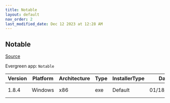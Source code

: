 ```yaml
---
title: Notable
layout: default
nav_order: 2
last_modified_date: Dec 12 2023 at 12:28 AM
---
```


## Notable

[Source](https://notable.app/)

Evergreen app: `Notable`

| Version | Platform | Architecture | Type | InstallerType | Date       | Size     | URI                                                                                                                                                                        |
| ------- | -------- | ------------ | ---- | ------------- | ---------- | -------- | -------------------------------------------------------------------------------------------------------------------------------------------------------------------------- |
| 1.8.4   | Windows  | x86          | exe  | Default       | 01/18/2020 | 90623743 | [https://github.com/notable/notable/releases/download/v1.8.4/Notable.Setup.1.8.4.exe](https://github.com/notable/notable/releases/download/v1.8.4/Notable.Setup.1.8.4.exe) |
